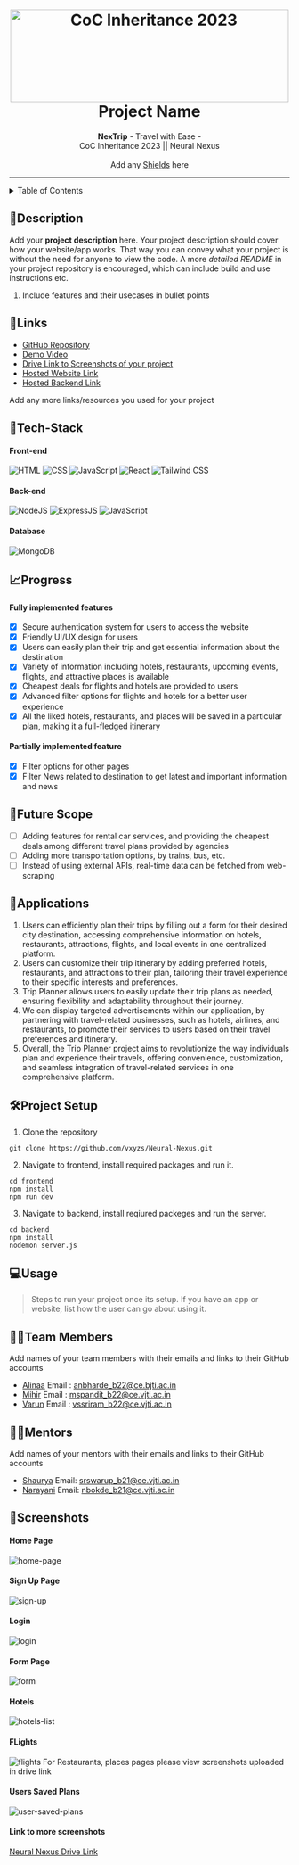 <h1 align="center">
  <a href="https://github.com/CommunityOfCoders/Inheritance-2023">
    <img src="./Untitled.png" alt="CoC Inheritance 2023" width="500" height="166">
  </a>
  <br>
  Project Name
</h1>

<div align="center">
   <strong>NexTrip</strong> - Travel with Ease - <br>
  CoC Inheritance 2023 || Neural Nexus <br> <br>
  Add any <a href="https://shields.io/">Shields</a> here
</div>
<hr>

<details>
<summary>Table of Contents</summary>

- [Description](#description)
- [Links](#links)
- [Tech Stack](#tech-stack)
- [Progress](#progress)
- [Future Scope](#future-scope)
- [Applications](#applications)
- [Project Setup](#project-setup)
- [Usage](#usage)
- [Team Members](#team-members)
- [Mentors](#mentors)
- [Screenshots](#screenshots)

</details>

## 📝Description

Add your **project description** here. Your project description should cover how your website/app works. That way you can convey what your project is without the need for anyone to view the code. A more _detailed README_ in your project repository is encouraged, which can include build and use instructions etc.

1. Include features and their usecases in bullet points

## 🔗Links

- [GitHub Repository](https://github.com/vxyzs/Neural-Nexus)
- [Demo Video]()
- [Drive Link to Screenshots of your project]()
- [Hosted Website Link]()
- [Hosted Backend Link]()

Add any more links/resources you used for your project

## 🤖Tech-Stack

#### Front-end

![HTML](https://img.shields.io/badge/-HTML5-E34F26?style=flat-square&logo=html5&logoColor=ffffff)
![CSS](https://img.shields.io/badge/-CSS3-1572B6?style=flat-square&logo=css3&logoColor=ffffff)
![JavaScript](https://img.shields.io/badge/-Javascript-F7DF1E?style=flat-square&logo=javascript&logoColor=000000)
![React](https://img.shields.io/badge/-React-61DAFB?style=flat-square&logo=react&logoColor=ffffff)
![Tailwind CSS](https://img.shields.io/badge/-TailwindCSS-06B6D4?style=flat-square&logo=tailwindcss&logoColor=ffffff)

#### Back-end

![NodeJS](https://img.shields.io/badge/-Node.JS-339933?style=flat-square&logo=nodedotjs&logoColor=ffffff)
![ExpressJS](https://img.shields.io/badge/-Express.js-%23404d59.svg?style=flat-square&logo=express&logoColor=%2361DAFB)
![JavaScript](https://img.shields.io/badge/-Javascript-F7DF1E?style=flat-square&logo=javascript&logoColor=000000)

#### Database

![MongoDB](https://img.shields.io/badge/MongoDB-47A248.svg?style=flat-square&logo=mongodb&logoColor=ffffff)

## 📈Progress

#### Fully implemented features

- [x] Secure authentication system for users to access the website
- [x] Friendly UI/UX design for users
- [x] Users can easily plan their trip and get essential information about the destination
- [x] Variety of information including hotels, restaurants, upcoming events, flights, and attractive places is available
- [x] Cheapest deals for flights and hotels are provided to users
- [x] Advanced filter options for flights and hotels for a better user experience
- [x] All the liked hotels, restaurants, and places will be saved in a particular plan, making it a full-fledged itinerary

#### Partially implemented feature

- [x] Filter options for other pages
- [x] Filter News related to destination to get latest and important information and news

## 🔮Future Scope

- [ ] Adding features for rental car services, and providing the cheapest deals among different travel plans provided by agencies
- [ ] Adding more transportation options, by trains, bus, etc.
- [ ] Instead of using external APIs, real-time data can be fetched from web-scraping

## 💸Applications

1. Users can efficiently plan their trips by filling out a form for their desired city destination, accessing comprehensive information on hotels, restaurants, attractions, flights, and local events in one centralized platform.
2. Users can customize their trip itinerary by adding preferred hotels, restaurants, and attractions to their plan, tailoring their travel experience to their specific interests and preferences.
3. Trip Planner allows users to easily update their trip plans as needed, ensuring flexibility and adaptability throughout their journey.
4. We can display targeted advertisements within our application, by partnering with travel-related businesses, such as hotels, airlines, and restaurants, to promote their services to users based on their travel preferences and itinerary.
5. Overall, the Trip Planner project aims to revolutionize the way individuals plan and experience their travels, offering convenience, customization, and seamless integration of travel-related services in one comprehensive platform.

## 🛠Project Setup

1. Clone the repository

```
git clone https://github.com/vxyzs/Neural-Nexus.git
```

2. Navigate to frontend, install required packages and run it.

```
cd frontend
npm install
npm run dev
```

3. Navigate to backend, install reqiured packeges and run the server.

```
cd backend
npm install
nodemon server.js
```

## 💻Usage

> Steps to run your project once its setup. If you have an app or website, list how the user can go about using it.

## 👨‍💻Team Members

Add names of your team members with their emails and links to their GitHub accounts

- [Alinaa](https://github.com/AlinaaBharde) Email : anbharde_b22@ce.bjti.ac.in
- [Mihir](https://github.com/MSP20086) Email : mspandit_b22@ce.vjti.ac.in
- [Varun](https://github.com/vxyzs) Email : vssriram_b22@ce.vjti.ac.in

## 👨‍🏫Mentors

Add names of your mentors with their emails and links to their GitHub accounts

- [Shaurya](https://github.com/shauryaswarup) Email: srswarup_b21@ce.vjti.ac.in
- [Narayani](https://github.com/narayanibokde9) Email: nbokde_b21@ce.vjti.ac.in

## 📱Screenshots

#### Home Page

![home-page](https://github.com/vxyzs/Neural-Nexus/assets/129577732/59682b5b-324a-41fc-8f03-e790b97efcdc)

#### Sign Up Page

![sign-up](https://github.com/vxyzs/Neural-Nexus/assets/129577732/c1936aee-8003-4484-80d0-fa41bb4c7f15)

#### Login

![login](https://github.com/vxyzs/Neural-Nexus/assets/129577732/e180ad84-9438-470b-9cbc-1b75d5fa55a8)

#### Form Page

![form](https://github.com/vxyzs/Neural-Nexus/assets/129577732/8f2c0d7a-ff35-48b8-8d3c-8de24fec89e7)

#### Hotels

![hotels-list](https://github.com/vxyzs/Neural-Nexus/assets/129577732/614b94e1-9089-47cf-a3c2-b5051548f931)

#### FLights

![flights](https://github.com/vxyzs/Neural-Nexus/assets/129577732/feffc2fa-0ce1-4876-b94f-7e0cc8c2d426)
For Restaurants, places pages please view screenshots uploaded in drive link

#### Users Saved Plans

![user-saved-plans](https://github.com/vxyzs/Neural-Nexus/assets/129577732/8fcbfc06-ec93-4a30-9902-372617097b01)

#### Link to more screenshots

[Neural Nexus Drive Link](https://drive.google.com/drive/u/1/folders/1Mr50jWa19P459_gBYpcUDsGNswBmvKpm)
